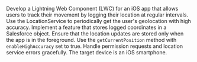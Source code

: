 Develop a Lightning Web Component (LWC) for an iOS app that allows users to track their movement by logging their location at regular intervals. Use the LocationService to periodically get the user's geolocation with high accuracy. Implement a feature that stores logged coordinates in a Salesforce object. Ensure that the location updates are stored only when the app is in the foreground. Use the `getCurrentPosition` method with `enableHighAccuracy` set to true. Handle permission requests and location service errors gracefully. The target device is an iOS smartphone.
